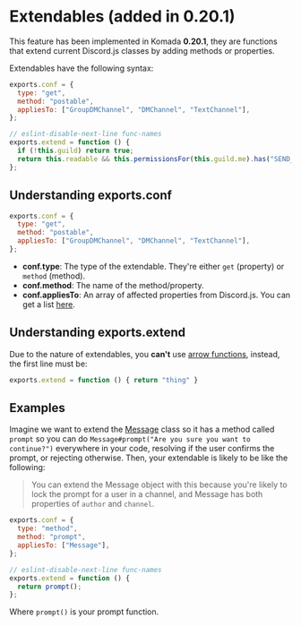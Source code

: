 # Extendables (added in 0.20.1)

This feature has been implemented in Komada **0.20.1**, they are functions
that extend current Discord.js classes by adding methods or properties.

Extendables have the following syntax:

```js
exports.conf = {
  type: "get",
  method: "postable",
  appliesTo: ["GroupDMChannel", "DMChannel", "TextChannel"],
};

// eslint-disable-next-line func-names
exports.extend = function () {
  if (!this.guild) return true;
  return this.readable && this.permissionsFor(this.guild.me).has("SEND_MESSAGES");
};
```

## Understanding exports.conf

```js
exports.conf = {
  type: "get",
  method: "postable",
  appliesTo: ["GroupDMChannel", "DMChannel", "TextChannel"],
};
```

- **conf.type**: The type of the extendable. They're either `get` (property) or `method` (method).
- **conf.method**: The name of the method/property.
- **conf.appliesTo**: An array of affected properties from Discord.js. You can get a list [here](https://github.com/hydrabolt/discord.js/blob/master/src/index.js).

## Understanding exports.extend

Due to the nature of extendables, you **can't** use [arrow functions](https://developer.mozilla.org/en/docs/Web/JavaScript/Reference/Functions/Arrow_functions),
instead, the first line must be:

```js
exports.extend = function () { return "thing" }
```

## Examples

Imagine we want to extend the [Message](https://discord.js.org/#/docs/main/master/class/Message) class
so it has a method called `prompt` so you can do `Message#prompt("Are you sure you want to continue?")`
everywhere in your code, resolving if the user confirms the prompt, or rejecting otherwise. Then, your
extendable is likely to be like the following:

> You can extend the Message object with this because you're likely to lock the prompt for a user in a channel,
and Message has both properties of `author` and `channel`.

```js
exports.conf = {
  type: "method",
  method: "prompt",
  appliesTo: ["Message"],
};

// eslint-disable-next-line func-names
exports.extend = function () {
  return prompt();
};
```

Where `prompt()` is your prompt function.
